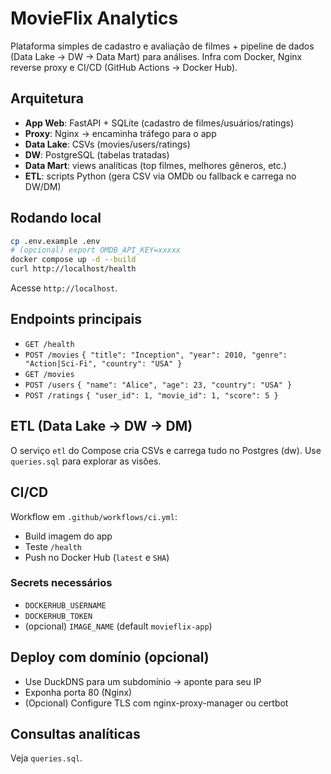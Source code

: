 # MovieFlix Analytics

Plataforma simples de cadastro e avaliação de filmes + pipeline de dados (Data Lake → DW → Data Mart) para análises. Infra com Docker, Nginx reverse proxy e CI/CD (GitHub Actions → Docker Hub).

## Arquitetura
- **App Web**: FastAPI + SQLite (cadastro de filmes/usuários/ratings)
- **Proxy**: Nginx → encaminha tráfego para o app
- **Data Lake**: CSVs (movies/users/ratings)
- **DW**: PostgreSQL (tabelas tratadas)
- **Data Mart**: views analíticas (top filmes, melhores gêneros, etc.)
- **ETL**: scripts Python (gera CSV via OMDb ou fallback e carrega no DW/DM)

## Rodando local
```bash
cp .env.example .env
# (opcional) export OMDB_API_KEY=xxxxx
docker compose up -d --build
curl http://localhost/health
```
Acesse `http://localhost`.

## Endpoints principais
- `GET /health`
- `POST /movies` `{ "title": "Inception", "year": 2010, "genre": "Action|Sci-Fi", "country": "USA" }`
- `GET /movies`
- `POST /users` `{ "name": "Alice", "age": 23, "country": "USA" }`
- `POST /ratings` `{ "user_id": 1, "movie_id": 1, "score": 5 }`

## ETL (Data Lake → DW → DM)
O serviço `etl` do Compose cria CSVs e carrega tudo no Postgres (dw). Use `queries.sql` para explorar as visões.

## CI/CD
Workflow em `.github/workflows/ci.yml`:
- Build imagem do app
- Teste `/health`
- Push no Docker Hub (`latest` e `SHA`)

### Secrets necessários
- `DOCKERHUB_USERNAME`
- `DOCKERHUB_TOKEN`
- (opcional) `IMAGE_NAME` (default `movieflix-app`)

## Deploy com domínio (opcional)
- Use DuckDNS para um subdomínio → aponte para seu IP
- Exponha porta 80 (Nginx)
- (Opcional) Configure TLS com nginx-proxy-manager ou certbot

## Consultas analíticas
Veja `queries.sql`.

